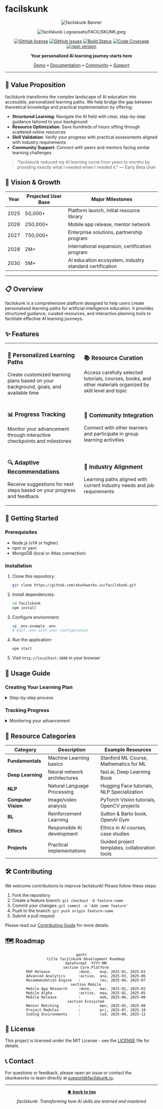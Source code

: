 # facilskunk

<div align="center">

![facilskunk Banner](https://github.com/skunkworks-io/facilskunk/assets/YOUR%20AI%20LEARINGSTARTS%20HERE.svg?token=A6CHLBDVFDYIL6RYJ3PRHUTH44GUI)

![facilskunk Logo](https://img.shields.io/badge/facilskunk-AI%20Learning%20Guide-6C3483?style=for-the-badge)assets/FACILISKUNK.jpeg

[![GitHub license](https://img.shields.io/github/license/skunkworks-io/facilskunk)](https://github.com/skunkworks-io/facilskunk/blob/main/LICENSE)
[![GitHub issues](https://img.shields.io/github/issues/skunkworks-io/facilskunk)](https://github.com/skunkworks-io/facilskunk/issues)
[![Build Status](https://img.shields.io/github/actions/workflow/status/skunkworks-io/facilskunk/main.yml?branch=main)](https://github.com/skunkworks-io/facilskunk/actions)
[![Code Coverage](https://img.shields.io/codecov/c/github/skunkworks-io/facilskunk)](https://codecov.io/gh/skunkworks-io/facilskunk)
[![npm version](https://img.shields.io/npm/v/facilskunk)](https://www.npmjs.com/package/facilskunk)

**Your personalized AI learning journey starts here**

[Demo](https://facilskunk.io) • [Documentation](https://docs.facilskunk.io) • [Community](https://community.facilskunk.io) • [Support](https://facilskunk.io/support)

</div>

---

## 🚀 Value Proposition

facilskunk transforms the complex landscape of AI education into accessible, personalized learning paths. We help bridge the gap between theoretical knowledge and practical implementation by offering:

- **Structured Learning**: Navigate the AI field with clear, step-by-step guidance tailored to your background
- **Resource Optimization**: Save hundreds of hours sifting through scattered online resources
- **Skill Validation**: Verify your progress with practical assessments aligned with industry requirements
- **Community Support**: Connect with peers and mentors facing similar learning challenges

> "facilskunk reduced my AI learning curve from years to months by providing exactly what I needed when I needed it." — Early Beta User

## 🔭 Vision & Growth

| Year | Projected User Base | Major Milestones |
|------|---------------------|------------------|
| 2025 | 50,000+ | Platform launch, initial resource library |
| 2026 | 250,000+ | Mobile app release, mentor network |
| 2027 | 750,000+ | Enterprise solutions, partnership program |
| 2028 | 2M+ | International expansion, certification program |
| 2030 | 5M+ | AI education ecosystem, industry standard certification |

---

## 📋 Overview

facilskunk is a comprehensive platform designed to help users create personalized learning paths for artificial intelligence education. It provides structured guidance, curated resources, and interactive planning tools to facilitate effective AI learning journeys.

## ✨ Features

<table>
  <tr>
    <td width="50%">
      <h3>🧠 Personalized Learning Paths</h3>
      <p>Create customized learning plans based on your background, goals, and available time</p>
    </td>
    <td width="50%">
      <h3>📚 Resource Curation</h3>
      <p>Access carefully selected tutorials, courses, books, and other materials organized by skill level and topic</p>
    </td>
  </tr>
  <tr>
    <td width="50%">
      <h3>📊 Progress Tracking</h3>
      <p>Monitor your advancement through interactive checkpoints and milestones</p>
    </td>
    <td width="50%">
      <h3>👥 Community Integration</h3>
      <p>Connect with other learners and participate in group learning activities</p>
    </td>
  </tr>
  <tr>
    <td width="50%">
      <h3>🔍 Adaptive Recommendations</h3>
      <p>Receive suggestions for next steps based on your progress and feedback</p>
    </td>
    <td width="50%">
      <h3>🔗 Industry Alignment</h3>
      <p>Learning paths aligned with current industry needs and job requirements</p>
    </td>
  </tr>
</table>

## 🚀 Getting Started

### Prerequisites

- Node.js (v14 or higher)
- npm or yarn
- MongoDB (local or Atlas connection)

### Installation

1. Clone this repository:
   ```bash
   git clone https://github.com/skunkworks-io/facilskunk.git
   ```

2. Install dependencies:
   ```bash
   cd facilskunk
   npm install
   ```

3. Configure environment:
   ```bash
   cp .env.example .env
   # Edit .env with your configuration
   ```

4. Run the application:
   ```bash
   npm start
   ```

5. Visit `http://localhost:3000` in your browser

## 📖 Usage Guide

### Creating Your Learning Plan

<details>
<summary>Step-by-step process</summary>

1. Complete the initial assessment to identify your current knowledge level
2. Define your learning goals and time commitment
3. Review and customize the generated learning path
4. Begin your journey with the first recommended resource

</details>

### Tracking Progress

<details>
<summary>Monitoring your advancement</summary>

- Mark completed sections in your learning plan
- Take periodic assessments to measure knowledge retention
- Adjust your plan based on progress and changing interests

</details>

## 🔧 Resource Categories

| Category | Description | Example Resources |
|----------|-------------|-------------------|
| **Fundamentals** | Machine Learning basics | Stanford ML Course, Mathematics for ML |
| **Deep Learning** | Neural network architectures | fast.ai, Deep Learning Book |
| **NLP** | Natural Language Processing | Hugging Face tutorials, NLP Specialization |
| **Computer Vision** | Image/video analysis | PyTorch Vision tutorials, OpenCV projects |
| **RL** | Reinforcement Learning | Sutton & Barto book, OpenAI Gym |
| **Ethics** | Responsible AI development | Ethics in AI courses, case studies |
| **Projects** | Practical implementations | Guided project templates, collaboration tools |

## 🛠️ Contributing

We welcome contributions to improve facilskunk! Please follow these steps:

1. Fork the repository
2. Create a feature branch: `git checkout -b feature-name`
3. Commit your changes: `git commit -m 'Add some feature'`
4. Push to the branch: `git push origin feature-name`
5. Submit a pull request

Please read our [Contributing Guide](CONTRIBUTING.md) for more details.

## 🗺️ Roadmap

<div align="center">

```mermaid
gantt
    title facilskunk Development Roadmap
    dateFormat  YYYY-MM
    section Core Platform
    MVP Release             :done,    mvp, 2025-01, 2025-03
    Advanced Analytics      :active,  ana, 2025-03, 2025-06
    Recommendation Engine   :         rec, 2025-04, 2025-07
    section Mobile
    Mobile App Research     :done,    mar, 2025-01, 2025-02
    Mobile Alpha            :active,  maa, 2025-02, 2025-05
    Mobile Release          :         mob, 2025-06, 2025-08
    section Ecosystem
    Mentor Matching         :         men, 2025-05, 2025-08
    Project Modules         :         prj, 2025-07, 2025-10
    Coding Environments     :         cod, 2025-09, 2025-12
```

</div>

## 📄 License

This project is licensed under the MIT License - see the [LICENSE](LICENSE) file for details.

## 📞 Contact

For questions or feedback, please open an issue or contact the skunkworks-io team directly at support@facilskunk.io.

---

<div align="center">

**[⬆ back to top](#facilskunk)**

*facilskunk: Transforming how AI skills are learned and mastered*

</div>
